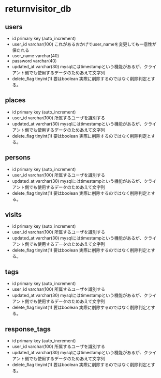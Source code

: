 # returnvisitor_db
## users
- id primary key (auto_increment)
- user_id varchar(100) これがあるおかげでuser_nameを変更しても一意性が保たれる
- user_name varchar(40)
- password varchar(40)
- updated_at varchar(30) mysqlにはtimestampという機能があるが、クライアント側でも使用するデータのためあえて文字列
- delete_flag tinyint(1) 要はboolean 実際に削除するのではなく削除判定とする。

## places
- id primary key (auto_increment)
- user_id varchar(100) 所属するユーザを識別する
- updated_at varchar(30) mysqlにはtimestampという機能があるが、クライアント側でも使用するデータのためあえて文字列
- delete_flag tinyint(1) 要はboolean 実際に削除するのではなく削除判定とする。

## persons
- id primary key (auto_increment)
- user_id varchar(100) 所属するユーザを識別する
- updated_at varchar(30) mysqlにはtimestampという機能があるが、クライアント側でも使用するデータのためあえて文字列
- delete_flag tinyint(1) 要はboolean 実際に削除するのではなく削除判定とする。

## visits
- id primary key (auto_increment)
- user_id varchar(100) 所属するユーザを識別する
- updated_at varchar(30) mysqlにはtimestampという機能があるが、クライアント側でも使用するデータのためあえて文字列
- delete_flag tinyint(1) 要はboolean 実際に削除するのではなく削除判定とする。

## tags
- id primary key (auto_increment)
- user_id varchar(100) 所属するユーザを識別する
- updated_at varchar(30) mysqlにはtimestampという機能があるが、クライアント側でも使用するデータのためあえて文字列
- delete_flag tinyint(1) 要はboolean 実際に削除するのではなく削除判定とする。

## response_tags
- id primary key (auto_increment)
- user_id varchar(100) 所属するユーザを識別する
- updated_at varchar(30) mysqlにはtimestampという機能があるが、クライアント側でも使用するデータのためあえて文字列
- delete_flag tinyint(1) 要はboolean 実際に削除するのではなく削除判定とする。
